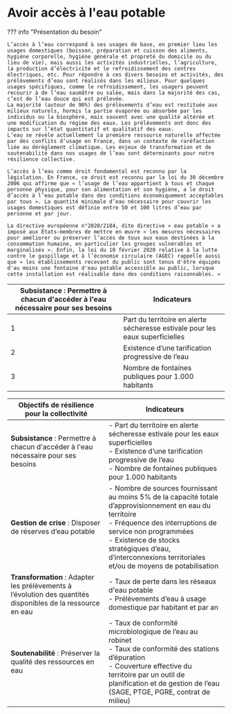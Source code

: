 # Avoir accès à l'eau potable

??? info "Présentation du besoin"

    L’accès à l’eau correspond à ses usages de base, en premier lieu les usages domestiques (boisson, préparation et cuisson des aliments, hygiène corporelle, hygiène générale et propreté du domicile ou du lieu de vie), mais aussi les activités industrielles, l’agriculture, la production d’électricité et le refroidissement des centres électriques, etc. Pour répondre à ces divers besoins et activités, des prélèvements d’eau sont réalisés dans les milieux. Pour quelques usages spécifiques, comme le refroidissement, les usagers peuvent recourir à de l’eau saumâtre ou salée, mais dans la majorité des cas, c’est de l’eau douce qui est prélevée.
    La majorité (autour de 90%) des prélèvements d’eau est restituée aux milieux naturels, hormis la partie évaporée ou absorbée par les individus ou la biosphère, mais souvent avec une qualité altérée et une modification du régime des eaux. Les prélèvements ont donc des impacts sur l’état quantitatif et qualitatif des eaux.
    L’eau se révèle actuellement la première ressource naturelle affectée par des conflits d’usage en France, dans un contexte de raréfaction liée au dérèglement climatique. Les enjeux de transformation et de soutenabilité dans nos usages de l’eau sont déterminants pour notre résilience collective. 
    
    L’accès à l’eau comme droit fondamental est reconnu par la législation. En France, ce droit est reconnu par la loi du 30 décembre 2006 qui affirme que « l’usage de l’eau appartient à tous et chaque personne physique, pour son alimentation et son hygiène, a le droit d’accès à l’eau potable dans des conditions économiquement acceptables par tous ». La quantité minimale d’eau nécessaire pour couvrir les usages domestiques est définie entre 50 et 100 litres d’eau par personne et par jour.
    
    La directive européenne n°2020/2184, dite directive « eau potable » a imposé aux États-membres de mettre en œuvre « les mesures nécessaires pour améliorer ou préserver l’accès de tous aux eaux destinées à la consommation humaine, en particulier les groupes vulnérables et marginalisés ». Enfin, la loi du 10 février 2020 relative à la lutte contre le gaspillage et à l’économie circulaire (AGEC) rappelle aussi que « les établissements recevant du public sont tenus d'être équipés d'au moins une fontaine d'eau potable accessible au public, lorsque cette installation est réalisable dans des conditions raisonnables. »

| **Subsistance** : Permettre à chacun d'accéder à l'eau nécessaire pour ses besoins | **Indicateurs** |
|---|---|
| 1 | Part du territoire en alerte sécheresse estivale pour les eaux superficielles |
| 2 | Existence d’une tarification progressive de l’eau |
| 3 | Nombre de fontaines publiques pour 1.000 habitants |



    
| **Objectifs de résilience pour la collectivité**                                | **Indicateurs**                                                                                                                                                              |
|--------------------------------------------------------------------------------|---------------------------------------------------------------------------------------------------------------------------------------------------------------------------|
| **Subsistance** : Permettre à chacun d'accéder à l'eau nécessaire pour ses besoins | - Part du territoire en alerte sécheresse estivale pour les eaux superficielles<br>- Existence d’une tarification progressive de l’eau<br>- Nombre de fontaines publiques pour 1.000 habitants |
| **Gestion de crise** : Disposer de réserves d’eau potable                      | - Nombre de sources fournissant au moins 5% de la capacité totale d’approvisionnement en eau du territoire<br>- Fréquence des interruptions de service non programmées<br>- Existence de stocks stratégiques d’eau, d’interconnexions territoriales et/ou de moyens de potabilisation |
| **Transformation** : Adapter les prélèvements à l’évolution des quantités disponibles de la ressource en eau | - Taux de perte dans les réseaux d'eau potable<br>- Prélèvements d’eau à usage domestique par habitant et par an                                                                                    |
| **Soutenabilité** : Préserver la qualité des ressources en eau                 | - Taux de conformité microbiologique de l’eau au robinet<br>- Taux de conformité des stations d’épuration<br>- Couverture effective du territoire par un outil de planification et de gestion de l’eau (SAGE, PTGE, PGRE, contrat de milieu) |



